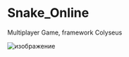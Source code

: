 # Snake_Online
 Multiplayer Game, framework Colyseus

![изображение](https://github.com/Olegsander78/Snake_Online/assets/79563332/3af23067-eea0-4d90-a594-c5102e9ee15d)
